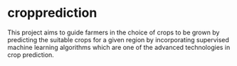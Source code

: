 # cropprediction
This project aims to guide farmers in the choice of crops to be grown by predicting the suitable crops for a given region by incorporating supervised machine learning algorithms which are one of the advanced technologies in crop prediction. 
